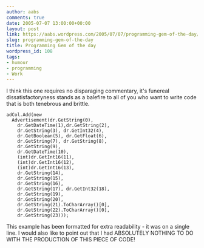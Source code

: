 ```yaml
---
author: aabs
comments: true
date: 2005-07-07 13:00:00+00:00
layout: post
link: https://aabs.wordpress.com/2005/07/07/programming-gem-of-the-day/
slug: programming-gem-of-the-day
title: Programming Gem of the day
wordpress_id: 108
tags:
- humour
- programming
- Work
---
```


I think this one requires no disparaging commentary, it's funereal dissatisfactoryness stands as a balefire to all of you who want to write code that is both tenebrous and brittle.

    
    adCol.Add(new
      Advertisement(dr.GetString(0),
        dr.GetDateTime(1),dr.GetString(2),
        dr.GetString(3), dr.GetInt32(4),
        dr.GetBoolean(5), dr.GetFloat(6),
        dr.GetString(7), dr.GetString(8),
        dr.GetString(9),
        dr.GetDateTime(10),
        (int)dr.GetInt16(11),
        (int)dr.GetInt16(12),
        (int)dr.GetInt16(13),
        dr.GetString(14),
        dr.GetString(15),
        dr.GetString(16),
        dr.GetString(17), dr.GetInt32(18),
        dr.GetString(19),
        dr.GetString(20),
        dr.GetString(21).ToCharArray()[0],
        dr.GetString(22).ToCharArray()[0],
        dr.GetString(23)));


This example has been formatted for extra readability - it was on a single line.
I would also like to point out that I had ABSOLUTELY NOTHING TO DO WITH THE PRODUCTION OF THIS PIECE OF CODE! 

